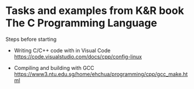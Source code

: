 # Tasks and examples from K&R book The C Programming Language

Steps before starting

- Writing C/C++ code with in Visual Code
https://code.visualstudio.com/docs/cpp/config-linux

- Compiling and building with GCC
https://www3.ntu.edu.sg/home/ehchua/programming/cpp/gcc_make.html
